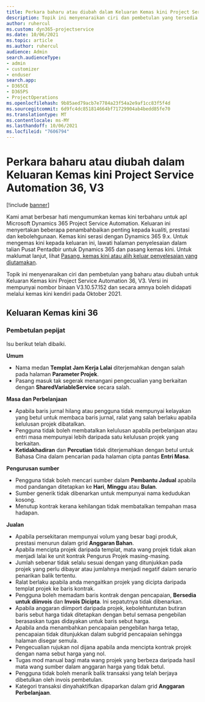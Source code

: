 ```yaml
---
title: Perkara baharu atau diubah dalam Keluaran Kemas kini Project Service Automation 36, V3
description: Topik ini menyenaraikan ciri dan pembetulan yang tersedia dalam Keluaran Kemas kini Microsoft Dynamics 365 Project Service Automation 36, V3.
author: ruhercul
ms.custom: dyn365-projectservice
ms.date: 10/06/2021
ms.topic: article
ms.author: ruhercul
audience: Admin
search.audienceType:
- admin
- customizer
- enduser
search.app:
- D365CE
- D365PS
- ProjectOperations
ms.openlocfilehash: 9b85aed79acb7e7784a23f54a2e9af1cc83f5f4d
ms.sourcegitcommit: 6d9fc4dc851814664bf71729904ab4bedd85fe70
ms.translationtype: MT
ms.contentlocale: ms-MY
ms.lasthandoff: 10/06/2021
ms.locfileid: "7606794"
---
```

# <a name="whats-new-or-changed-in-project-service-automation-update-release-36-v3"></a>Perkara baharu atau diubah dalam Keluaran Kemas kini Project Service Automation 36, V3

[!include [banner](../includes/psa-now-project-operations.md)]

Kami amat berbesar hati mengumumkan kemas kini terbaharu untuk apl Microsoft Dynamics 365 Project Service Automation. Keluaran ini menyertakan beberapa penambahbaikan penting kepada kualiti, prestasi dan kebolehgunaan. Kemas kini serasi dengan Dynamics 365 9.x. Untuk mengemas kini kepada keluaran ini, lawati halaman penyelesaian dalam talian Pusat Pentadbir untuk Dynamics 365 dan pasang kemas kini. Untuk maklumat lanjut, lihat [Pasang, kemas kini atau alih keluar penyelesaian yang diutamakan](/power-platform/admin/install-remove-preferred-solution).

Topik ini menyenaraikan ciri dan pembetulan yang baharu atau diubah untuk Keluaran Kemas kini Project Service Automation 36, V3. Versi ini mempunyai nombor binaan V3.10.57.152 dan secara amnya boleh didapati melalui kemas kini kendiri pada Oktober 2021.

## <a name="update-release-36"></a>Keluaran Kemas kini 36

### <a name="bug-fixes"></a>Pembetulan pepijat

Isu berikut telah dibaiki.

**Umum**
- Nama medan **Templat Jam Kerja Lalai** diterjemahkan dengan salah pada halaman **Parameter Projek**.
- Pasang masuk tak segerak menangani pengecualian yang berkaitan dengan **SharedVariableService** secara salah.

**Masa dan Perbelanjaan**
- Apabila baris jurnal hilang atau pengguna tidak mempunyai kelayakan yang betul untuk membaca baris jurnal, ralat yang salah berlaku apabila kelulusan projek dibatalkan.
- Pengguna tidak boleh membatalkan kelulusan apabila perbelanjaan atau entri masa mempunyai lebih daripada satu kelulusan projek yang berkaitan.
- **Ketidakhadiran** dan **Percutian** tidak diterjemahkan dengan betul untuk Bahasa Cina dalam pencarian pada halaman cipta pantas **Entri Masa**.

**Pengurusan sumber**
- Pengguna tidak boleh mencari sumber dalam **Pembantu Jadual** apabila mod pandangan ditetapkan ke **Hari**, **Minggu** atau **Bulan**.
- Sumber generik tidak dibenarkan untuk mempunyai nama kedudukan kosong. 
- Menutup kontrak kerana kehilangan tidak membatalkan tempahan masa hadapan.

**Jualan**
- Apabila persekitaran mempunyai volum yang besar bagi produk, prestasi menurun dalam grid **Anggaran Bahan**.
- Apabila mencipta projek daripada templat, mata wang projek tidak akan menjadi lalai ke unit kontrak Pengurus Projek masing-masing.
- Jumlah sebenar tidak selalu sesuai dengan yang ditunjukkan pada projek yang perlu dibayar atau jumlahnya menjadi negatif dalam senario penarikan balik tertentu.
- Ralat berlaku apabila anda mengaitkan projek yang dicipta daripada templat projek ke baris kontrak.
- Pengguna boleh memadam baris kontrak dengan pencapaian, **Bersedia untuk diinvois** dan **Invois Dicipta**. Ini sepatutnya tidak dibenarkan.
- Apabila anggaran diimport daripada projek, kebolehtuntutan butiran baris sebut harga tidak ditetapkan dengan betul semasa pengebilan berasaskan tugas didayakan untuk baris sebut harga.
- Apabila anda menambahkan pencapaian pengebilan harga tetap, pencapaian tidak ditunjukkan dalam subgrid pencapaian sehingga halaman disegar semula.
- Pengecualian rujukan nol dijana apabila anda mencipta kontrak projek dengan nama sebut harga yang nol.
- Tugas mod manual bagi mata wang projek yang berbeza daripada hasil mata wang sumber dalam anggaran harga yang tidak betul.
- Pengguna tidak boleh menarik balik transaksi yang telah berjaya dibetulkan oleh invois pembetulan.
- Kategori transaksi dinyahaktifkan dipaparkan dalam grid **Anggaran Perbelanjaan**.



